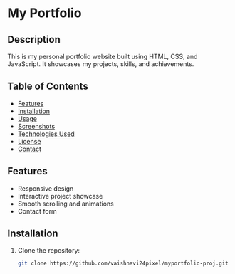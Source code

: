 # My Portfolio

## Description
This is my personal portfolio website built using HTML, CSS, and JavaScript. It showcases my projects, skills, and achievements.

## Table of Contents
- [Features](#features)
- [Installation](#installation)
- [Usage](#usage)
- [Screenshots](#screenshots)
- [Technologies Used](#technologies-used)
- [License](#license)
- [Contact](#contact)

## Features
- Responsive design
- Interactive project showcase
- Smooth scrolling and animations
- Contact form

## Installation
1. Clone the repository:
   ```bash
   git clone https://github.com/vaishnavi24pixel/myportfolio-proj.git
